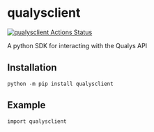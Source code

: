 # qualysclient 
[![qualysclient Actions Status](https://img.shields.io/readthedocs/qualysclient?style=plastic)](https://github.com/woodtechie1428/qualysclient/actions)

A python SDK for interacting with the Qualys API

## Installation
```
python -m pip install qualysclient
```

## Example 

```
import qualysclient

```
